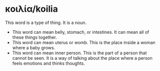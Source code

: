 # κοιλία/koilia
This word is a type of thing. It is a noun.

* This word can mean belly, stomach, or intestines. It can mean all of these things together.
* This word can mean uterus or womb. This is the place inside a woman where a baby grows.
* This word can mean inner person. This is the part of a person that cannot be seen. It is a way of talking about the place where a person feels emotions and thinks thoughts.
